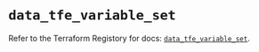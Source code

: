 # `data_tfe_variable_set`

Refer to the Terraform Registory for docs: [`data_tfe_variable_set`](https://www.terraform.io/docs/providers/tfe/d/variable_set).
